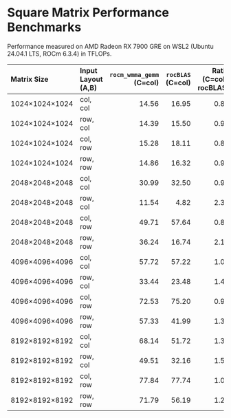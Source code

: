 # Square Matrix Performance Benchmarks

Performance measured on AMD Radeon RX 7900 GRE on WSL2 (Ubuntu 24.04.1 LTS, ROCm 6.3.4) in TFLOPs.

| Matrix Size    | Input Layout (A,B) | `rocm_wmma_gemm`<br>(C=col) | `rocBLAS`<br>(C=col) | Ratio<br>(C=col / rocBLAS) | `rocm_wmma_gemm`<br>(C=row) | Ratio<br>(C=row / rocBLAS) |
|:---------------|:-------------------|---------------------------:|--------------------:|--------------------------:|---------------------------:|--------------------------:|
| 1024×1024×1024 | col, col           |                      14.56 |               16.95 |                      0.86 |                      15.07 |                      0.89 |
| 1024×1024×1024 | row, col           |                      14.39 |               15.50 |                      0.93 |                      14.76 |                      0.95 |
| 1024×1024×1024 | col, row           |                      15.28 |               18.11 |                      0.84 |                      15.99 |                      0.88 |
| 1024×1024×1024 | row, row           |                      14.86 |               16.32 |                      0.91 |                      15.21 |                      0.93 |
| 2048×2048×2048 | col, col           |                      30.99 |               32.50 |                      0.95 |                      37.72 |                      1.16 |
| 2048×2048×2048 | row, col           |                      11.54 |                4.82 |                      2.39 |                      15.64 |                      3.24 |
| 2048×2048×2048 | col, row           |                      49.71 |               57.64 |                      0.86 |                      51.61 |                      0.90 |
| 2048×2048×2048 | row, row           |                      36.24 |               16.74 |                      2.16 |                      37.68 |                      2.25 |
| 4096×4096×4096 | col, col           |                      57.72 |               57.22 |                      1.01 |                      57.86 |                      1.01 |
| 4096×4096×4096 | row, col           |                      33.44 |               23.48 |                      1.42 |                      33.81 |                      1.44 |
| 4096×4096×4096 | col, row           |                      72.53 |               75.20 |                      0.96 |                      71.98 |                      0.96 |
| 4096×4096×4096 | row, row           |                      57.33 |               41.99 |                      1.37 |                      59.71 |                      1.42 |
| 8192×8192×8192 | col, col           |                      68.14 |               51.72 |                      1.32 |                      67.95 |                      1.31 |
| 8192×8192×8192 | row, col           |                      49.51 |               32.16 |                      1.54 |                      49.66 |                      1.54 |
| 8192×8192×8192 | col, row           |                      77.84 |               77.74 |                      1.00 |                      79.47 |                      1.02 |
| 8192×8192×8192 | row, row           |                      71.79 |               56.19 |                      1.28 |                      73.96 |                      1.32 |
